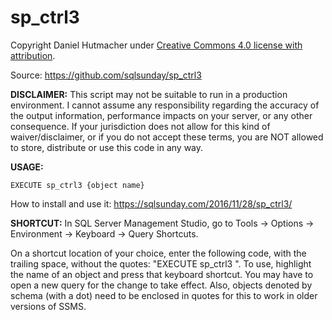 # sp_ctrl3

Copyright Daniel Hutmacher under [Creative Commons 4.0 license with attribution](http://creativecommons.org/licenses/by/4.0/).

Source: https://github.com/sqlsunday/sp_ctrl3

**DISCLAIMER:** This script may not be suitable to run in a production
environment. I cannot assume any responsibility regarding
the accuracy of the output information, performance
impacts on your server, or any other consequence. If
your jurisdiction does not allow for this kind of
waiver/disclaimer, or if you do not accept these terms,
you are NOT allowed to store, distribute or use this
code in any way.

**USAGE:**

    EXECUTE sp_ctrl3 {object name}

How to install and use it: https://sqlsunday.com/2016/11/28/sp_ctrl3/

**SHORTCUT:**   In SQL Server Management Studio, go to Tools -> Options
-> Environment -> Keyboard -> Query Shortcuts.

On a shortcut location of your choice, enter the following
code, with the trailing space, without the quotes:
"EXECUTE sp_ctrl3 ". To use, highlight the name of an object
and press that keyboard shortcut. You may have to open a new
query for the change to take effect. Also, objects denoted by
schema (with a dot) need to be enclosed in quotes for this
to work in older versions of SSMS.
